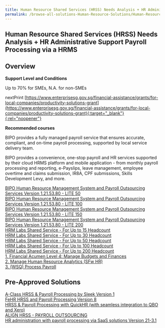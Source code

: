 ```yaml
---
title: Human Resource Shared Services (HRSS) Needs Analysis + HR Administrative Support Payroll Processing via a HRMS
permalink: /browse-all-solutions-Human-Resource-Solutions/Human-Resource-Shared-Services--HRSS--Needs-Analysis-+-HR-Administrative-Support-Payroll-Processing-via-a-HRMS
---
```


## Human Resource Shared Services (HRSS) Needs Analysis + HR Administrative Support Payroll Processing via a HRMS
## Overview

**Support Level and Conditions**

Up to 70% for SMEs, N.A. for non-SMEs

nextPrint
[https://www.enterprisesg.gov.sg/financial-assistance/grants/for-local-companies/productivity-solutions-grant](https://www.enterprisesg.gov.sg/financial-assistance/grants/for-local-companies/productivity-solutions-grant){:target="_blank"}{:rel="noopener"}

**Recommended courses**

BIPO provides a fully managed payroll service that ensures accurate, compliant, and on-time payroll processing, supported by local service delivery team. 

BIPO provides a convenience, one-stop payroll and HR services supported by their cloud HRMS platform and mobile application - from monthly payroll processing and reporting, e-Payslips, leave management, employee overtime and claims submission, IR8A, CPF submissions, Skills Development Levy, and more.

<a href='https://www.gobusiness.gov.sg/images/psg/BIPO_20210307_Desensitised_Annex_3_Part_1.pdf'  target='_blank' rel='noopener'>BIPO Human Resource Management System and Payroll Outsourcing Services Version 1.21.53.80 - LITE 50</a><br>
<a href='https://www.gobusiness.gov.sg/images/psg/BIPO_20210307_Desensitised_Annex_3_Part_2.pdf'  target='_blank' rel='noopener'>BIPO Human Resource Management System and Payroll Outsourcing Services Version 1.21.53.80 - LITE 100</a><br>
<a href='https://www.gobusiness.gov.sg/images/psg/BIPO_20210307_Desensitised_Annex_3_Part_3.pdf'  target='_blank' rel='noopener'>BIPO Human Resource Management System and Payroll Outsourcing Services Version 1.21.53.80 -  LITE 150</a><br>
<a href='https://www.gobusiness.gov.sg/images/psg/BIPO_20210307_Desensitised_Annex_3_Part_4.pdf'  target='_blank' rel='noopener'>BIPO Human Resource Management System and Payroll Outsourcing Services Version 1.21.53.80 - LITE 200</a><br>
<a href='https://www.gobusiness.gov.sg/images/psg/Hrm_Labs_Desensitised_Annex_3_Part_1.pdf'  target='_blank' rel='noopener'>HRM Labs Shared Service - For Up to 15 Headcount</a><br>
<a href='https://www.gobusiness.gov.sg/images/psg/Hrm_Labs_Desensitised_Annex_3_Part_2.pdf'  target='_blank' rel='noopener'>HRM Labs Shared Service - For Up to 30 Headcount</a><br>
<a href='https://www.gobusiness.gov.sg/images/psg/Hrm_Labs_Desensitised_Annex_3_Part_3.pdf'  target='_blank' rel='noopener'>HRM Labs Shared Service - For Up to 50 Headcount</a><br>
<a href='https://www.gobusiness.gov.sg/images/psg/Hrm_Labs_Desensitised_Annex_3_Part_4.pdf'  target='_blank' rel='noopener'>HRM Labs Shared Service - For Up to 100 Headcount</a><br>
<a href='https://www.gobusiness.gov.sg/images/psg/Hrm_Labs_Desensitised_Annex_3_Part_5.pdf'  target='_blank' rel='noopener'>HRM Labs Shared Service - For Up to 200 Headcount</a><br>
<a href='https://courses.enterprisejobskills.gov.sg/Course_Internet/CourseDetail/Financial-Acumen-Level-4-Manage-Budgets-Finances-1'  target='_blank' rel='noopener'>1. Financial Acumen Level 4: Manage Budgets and Finances</a><br>
<a href='https://courses.enterprisejobskills.gov.sg/Course_Internet/CourseDetail/Manage-Human-Resource-Analytics-SFw-HR-2'  target='_blank' rel='noopener'>2. Manage Human Resource Analytics (SFw HR)</a><br>
<a href='https://courses.enterprisejobskills.gov.sg/Course_Internet/CourseDetail/WSQ-Process-Payroll-4'  target='_blank' rel='noopener'>3. (WSQ) Process Payroll</a><br>

## Pre-Approved Solutions

<a href='/productivity-solutions-grant/solutionrepo/solution1681' target='_blank'>A-Class HRSS & Payroll Processing by Sleek Version 1</a><br>
<a href='/productivity-solutions-grant/solutionrepo/solution1737' target='_blank'>FeHR HRSS and Payroll Processing Version 8</a><br>
<a href='/productivity-solutions-grant/solutionrepo/solution2374' target='_blank'>HRSS & Payroll Processing with QuickHR (with seamless integration to QBO and Xero)</a><br>
<a href='/productivity-solutions-grant/solutionrepo/solution2537' target='_blank'>ALIGN HRSS - PAYROLL OUTSOURCING</a><br>
<a href='/productivity-solutions-grant/solutionrepo/solution2846' target='_blank'>HR administration with payroll processing via SaaS solutions Version 21-3.1</a><br>
